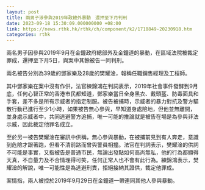```yaml
---
layout: post
title: 兩男子涉參與2019年政總外暴動　還押至下月判刑
date: 2023-09-18 15:30:09.000000000 +08:00
link: https://news.rthk.hk/rthk/ch/component/k2/1718849-20230918.htm
categories: rthk
---
```


兩名男子因參與2019年9月在金鐘政府總部外及金鐘道的暴動，在區域法院被裁定罪成，還押至下月5日，與案中其餘被告一同判刑。

兩名被告分別為39歲的鄧家樂及28歲的樊耀淦，報稱任職銷售經理及工程師。

其中鄧家樂在案中沒有作供，法官練錦鴻在判詞表示，2019年社會事件發酵到9月底，任何心智正常的香港市民都知道，鄧家樂當日全身黑衣、戴頭盔、防毒面具和手套，差不多是所有示威者的指定制服。被告被捕時，示威者的暴力對抗及警方驅散行動已進行至少1小時，如果被告無心參與，早知道身處險地，但他並無離開，並身處示威者中，共同逃避警方追捕，唯一可能的推論就是被告在場是為參與非法示威，因此裁定他罪名成立。

至於另一被告樊耀淦在審訊中供稱，無心參與暴動，在被捕前見到有人奔走，意識到危險才跟著跑，但看不清前路而曾與警員相撞。法官在判詞表示，樊耀淦的供詞不可能是事實，又指被告是普通市民，無論出發點如何高尚無私，他的行為都顯得天真，不自量力及不合情理得可笑，任何正常人也不會有此行為。練錦鴻表示，樊耀淦的解說，唯一可能性是為逃避刑責，拒絕接納其證供，裁定他罪成。

案情指，兩人被控於2019年9月29日在金鐘道一帶連同其他人參與暴動。
